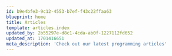 ```yaml
---
id: b9e4bfe3-9c12-4553-b7ef-f43c22ffaa63
blueprint: home
title: Articles
template: articles.index
updated_by: 2b55297e-d8c1-4cda-ab0f-1227112fd652
updated_at: 1701416651
meta_description: 'Check out our latest programming articles'
---
```

